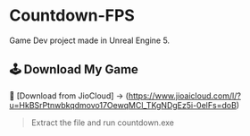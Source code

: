 # Countdown-FPS
Game Dev project made in Unreal Engine 5.

## 🕹️ Download My Game

🔗 [Download from JioCloud] ->
    (https://www.jioaicloud.com/l/?u=HkBSrPtnwbkqdmovo17OewqMCl_TKgNDgEz5i-0elFs=doB)

> Extract the file and run countdown.exe
